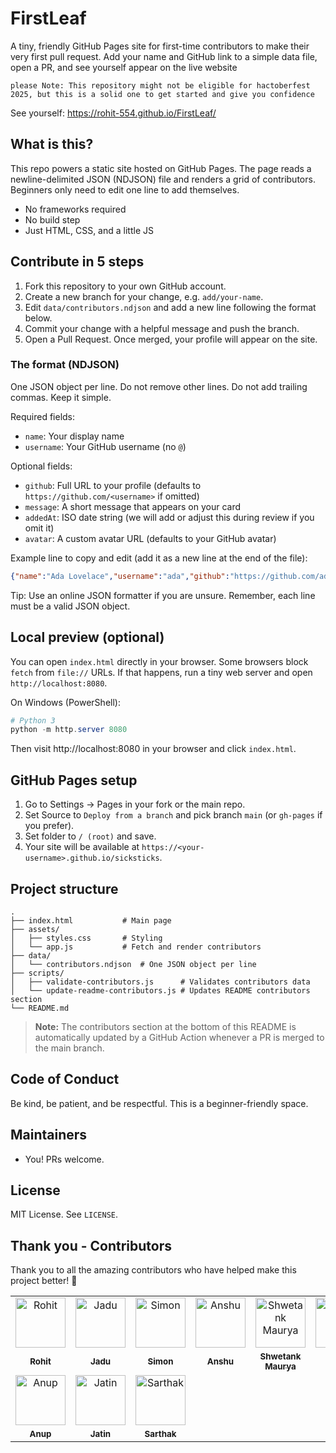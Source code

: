 # FirstLeaf

A tiny, friendly GitHub Pages site for first-time contributors to make their very first pull request. Add your name and GitHub link to a simple data file, open a PR, and see yourself appear on the live website


```please Note: This repository might not be eligible for hactoberfest 2025, but this is a solid one to get started and give you confidence```

See yourself: https://rohit-554.github.io/FirstLeaf/

## What is this?

This repo powers a static site hosted on GitHub Pages. The page reads a newline-delimited JSON (NDJSON) file and renders a grid of contributors. Beginners only need to edit one line to add themselves.

- No frameworks required
- No build step
- Just HTML, CSS, and a little JS

## Contribute in 5 steps

1. Fork this repository to your own GitHub account.
2. Create a new branch for your change, e.g. `add/your-name`.
3. Edit `data/contributors.ndjson` and add a new line following the format below.
4. Commit your change with a helpful message and push the branch.
5. Open a Pull Request. Once merged, your profile will appear on the site.

### The format (NDJSON)

One JSON object per line. Do not remove other lines. Do not add trailing commas. Keep it simple.

Required fields:
- `name`: Your display name
- `username`: Your GitHub username (no `@`)

Optional fields:
- `github`: Full URL to your profile (defaults to `https://github.com/<username>` if omitted)
- `message`: A short message that appears on your card
- `addedAt`: ISO date string (we will add or adjust this during review if you omit it)
- `avatar`: A custom avatar URL (defaults to your GitHub avatar)

Example line to copy and edit (add it as a new line at the end of the file):

```json
{"name":"Ada Lovelace","username":"ada","github":"https://github.com/ada","message":"Hello, world!","addedAt":"2025-09-30T12:00:00.000Z"}
```

Tip: Use an online JSON formatter if you are unsure. Remember, each line must be a valid JSON object.

## Local preview (optional)

You can open `index.html` directly in your browser. Some browsers block `fetch` from `file://` URLs. If that happens, run a tiny web server and open `http://localhost:8080`.

On Windows (PowerShell):

```powershell
# Python 3
python -m http.server 8080
```

Then visit http://localhost:8080 in your browser and click `index.html`.

## GitHub Pages setup

1. Go to Settings → Pages in your fork or the main repo.
2. Set Source to `Deploy from a branch` and pick branch `main` (or `gh-pages` if you prefer).
3. Set folder to `/ (root)` and save.
4. Your site will be available at `https://<your-username>.github.io/sicksticks`.

## Project structure

```
.
├── index.html           # Main page
├── assets/
│   ├── styles.css       # Styling
│   └── app.js           # Fetch and render contributors
├── data/
│   └── contributors.ndjson  # One JSON object per line
├── scripts/
│   ├── validate-contributors.js      # Validates contributors data
│   └── update-readme-contributors.js # Updates README contributors section
└── README.md
```

> **Note:** The contributors section at the bottom of this README is automatically updated by a GitHub Action whenever a PR is merged to the main branch.

## Code of Conduct

Be kind, be patient, and be respectful. This is a beginner-friendly space.

## Maintainers

- You! PRs welcome.

## License

MIT License. See `LICENSE`.

## Thank you - Contributors

Thank you to all the amazing contributors who have helped make this project better! 🎉

<table>
  <tr>
    <td align="center"><a href="https://github.com/Rohit-554"><img src="https://avatars.githubusercontent.com/Rohit-554" width="80px;" alt="Rohit"/></a></td>
    <td align="center"><a href="https://github.com/Rohit-554"><img src="https://avatars.githubusercontent.com/Jadu-554" width="80px;" alt="Jadu"/></a></td>
    <td align="center"><a href="https://github.com/Simonmatharesh"><img src="https://avatars.githubusercontent.com/Simonmatharesh" width="80px;" alt="Simon"/></a></td>
    <td align="center"><a href="https://github.com/anshukaushik4700/"><img src="https://avatars.githubusercontent.com/anshukaushik4700" width="80px;" alt="Anshu"/></a></td>
    <td align="center"><a href="https://github.com/Shwetank-Maurya/"><img src="https://avatars.githubusercontent.com/Shwetank-Maurya" width="80px;" alt="Shwetank Maurya"/></a></td>
    <td align="center"><a href="https://github.com/AdyHACK"><img src="https://avatars.githubusercontent.com/AdyHACK" width="80px;" alt="Aditya"/></a></td>
  </tr>
  <tr>
    <td align="center"><a href="https://github.com/Rohit-554"><sub><b>Rohit</b></sub></a></td>
    <td align="center"><a href="https://github.com/Rohit-554"><sub><b>Jadu</b></sub></a></td>
    <td align="center"><a href="https://github.com/Simonmatharesh"><sub><b>Simon</b></sub></a></td>
    <td align="center"><a href="https://github.com/anshukaushik4700/"><sub><b>Anshu</b></sub></a></td>
    <td align="center"><a href="https://github.com/Shwetank-Maurya/"><sub><b>Shwetank Maurya</b></sub></a></td>
    <td align="center"><a href="https://github.com/AdyHACK"><sub><b>Aditya</b></sub></a></td>
  </tr>
  <tr>
    <td align="center"><a href="https://github.com/anup2702"><img src="https://avatars.githubusercontent.com/anup2702" width="80px;" alt="Anup"/></a></td>
    <td align="center"><a href="https://github.com/jatinagg1"><img src="https://avatars.githubusercontent.com/jatinagg1" width="80px;" alt="Jatin"/></a></td>
    <td align="center"><a href="https://github.com/sarthakjalan05"><img src="https://avatars.githubusercontent.com/sarthakjalan05" width="80px;" alt="Sarthak"/></a></td>
  </tr>
  <tr>
    <td align="center"><a href="https://github.com/anup2702"><sub><b>Anup</b></sub></a></td>
    <td align="center"><a href="https://github.com/jatinagg1"><sub><b>Jatin</b></sub></a></td>
    <td align="center"><a href="https://github.com/sarthakjalan05"><sub><b>Sarthak</b></sub></a></td>
  </tr>
</table>